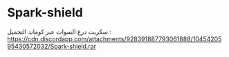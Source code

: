 # Spark-shield
سكربت درع السوات عبر كوماند
التحميل : https://cdn.discordapp.com/attachments/928391887793061888/1045420595430572032/Spark-shield.rar
